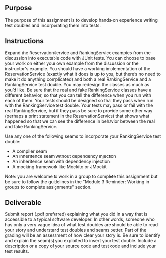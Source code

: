 ## Purpose

The purpose of this assignment is to develop hands-on experience writing test doubles and incorporating them into tests.

## Instructions

Expand the ReservationService and RankingService examples from the discussion into executable code with JUnit tests. You can choose to base your work on either your own example from the discussion or the instructor's example. You should have a working implementation of the ReservationService (exactly what it does is up to you, but there’s no need to make it do anything complicated) and both a real RankingService and a RankingService test double. You may redesign the classes as much as you’d like. Be sure that the real and fake RankingService classes have a different behavior, so that you can tell the difference when you run with each of them. Your tests should be designed so that they pass when run with the RankingService test double. Your tests may pass or fail with the real RankingService, but if they pass be sure to provide some other way (perhaps a print statement in the ReservationService) that shows what happened so that we can see the difference in behavior between the real and fake RankingService.

Use any one of the following seams to incorporate your RankingService test double:

- A compiler seam
- An inheritence seam without dependency injection
- An inheritence seam with dependency injection
- A mocking framework like Mockito or JMockit

Note: you are welcome to work in a group to complete this assignment but be sure to follow the guidelines in the "Module 3 Reminder: Working in groups to complete assignments" section.

## Deliverable

Submit report (.pdf preferred) explaining what you did in a way that is accessible to a typical software developer. In other words, someone who has only a very vague idea of what test doubles are should be able to read your story and understand test doubles and seams better. Part of the grading will be an assessment of how clear your story is. Be sure to identify and explain the seam(s) you exploited to insert your test double. Include a description or a copy of your source code and test code and include your test results.
